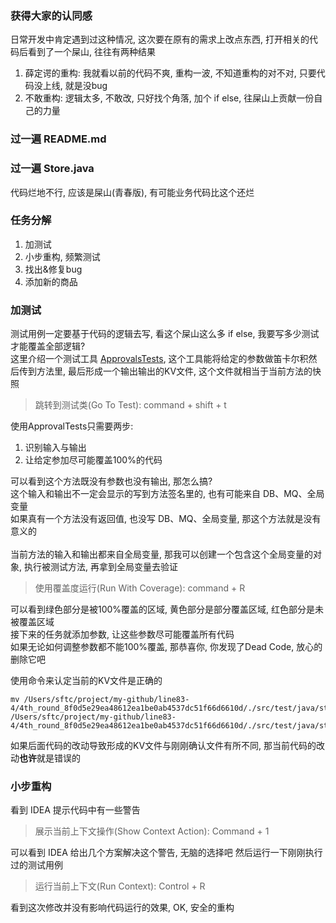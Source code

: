 ### 获得大家的认同感
日常开发中肯定遇到过这种情况, 这次要在原有的需求上改点东西, 打开相关的代码后看到了一个屎山, 往往有两种结果
1. 薛定谔的重构: 我就看以前的代码不爽, 重构一波, 不知道重构的对不对, 只要代码没上线, 就是没bug
2. 不敢重构: 逻辑太多, 不敢改, 只好找个角落, 加个 if else, 往屎山上贡献一份自己的力量

### 过一遍 README.md
### 过一遍 Store.java
代码烂地不行, 应该是屎山(青春版), 有可能业务代码比这个还烂

### 任务分解
1. 加测试
2. 小步重构, 频繁测试
3. 找出&修复bug
4. 添加新的商品

### 加测试
测试用例一定要基于代码的逻辑去写, 看这个屎山这么多 if else, 我要写多少测试才能覆盖全部逻辑?<br>
这里介绍一个测试工具 [ApprovalsTests](https://approvaltests.com/), 这个工具能将给定的参数做笛卡尔积然后传到方法里, 最后形成一个输出输出的KV文件, 这个文件就相当于当前方法的快照<br>

> 跳转到测试类(Go To Test): command + shift + t

使用ApprovalTests只需要两步:
1. 识别输入与输出
2. 让给定参加尽可能覆盖100%的代码

可以看到这个方法既没有参数也没有输出, 那怎么搞?<br>
这个输入和输出不一定会显示的写到方法签名里的, 也有可能来自 DB、MQ、全局变量<br>
如果真有一个方法没有返回值, 也没写 DB、MQ、全局变量, 那这个方法就是没有意义的<br><br>
当前方法的输入和输出都来自全局变量, 那我可以创建一个包含这个全局变量的对象, 执行被测试方法, 再拿到全局变量去验证

> 使用覆盖度运行(Run With Coverage): command + R

可以看到绿色部分是被100%覆盖的区域, 黄色部分是部分覆盖区域, 红色部分是未被覆盖区域<br>
接下来的任务就添加参数, 让这些参数尽可能覆盖所有代码<br>
如果无论如何调整参数都不能100%覆盖, 那恭喜你, 你发现了Dead Code, 放心的删除它吧<br>

使用命令来认定当前的KV文件是正确的
``` shell
mv /Users/sftc/project/my-github/line83-4/4th_round_8f0d5e29ea48612ea1be0ab4537dc51f66d6610d/./src/test/java/store/StoreTest.test.received.txt /Users/sftc/project/my-github/line83-4/4th_round_8f0d5e29ea48612ea1be0ab4537dc51f66d6610d/./src/test/java/store/StoreTest.test.approved.txt
```
如果后面代码的改动导致形成的KV文件与刚刚确认文件有所不同, 那当前代码的改动**也许**就是错误的

### 小步重构
看到 IDEA 提示代码中有一些警告
> 展示当前上下文操作(Show Context Action): Command + 1

可以看到 IDEA 给出几个方案解决这个警告, 无脑的选择吧
然后运行一下刚刚执行过的测试用例
> 运行当前上下文(Run Context): Control + R

看到这次修改并没有影响代码运行的效果, OK, 安全的重构<br>
